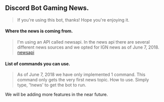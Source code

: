 ## Discord Bot Gaming News. 
> If you're using this bot, thanks! Hope you're enjoying it. 

#### Where the news is coming from.
> I'm using an API called newsapi. In the news api there are several
> different news sources and we opted for IGN news as of June 7, 2018.
[newsapi](https://newsapi.org/s/ign-api)

#### List of commands you can use.
> As of June 7, 2018 we have only implemented 1 command. This command only  gets the very first news topic. 
> How to use.
> Simply type, '!news' to get the bot to run. 

We will be adding more features in the near future. 